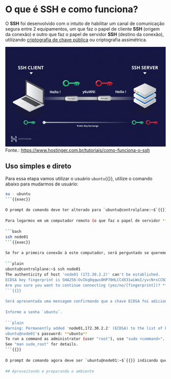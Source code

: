 # O que é **SSH** e como funciona?

O **SSH** foi desenvolvido com o intuito de habilitar um canal de comunicação segura entre 2 equipamentos, um que faz o papel de cliente **SSH** (origem da conexão) e outro que faz o papel de servidor **SSH** (destino da conexão), utilizando [criptografia de chave pública](https://medium.com/r/?url=https%3A%2F%2Fpt.wikipedia.org%2Fwiki%2FCriptografia_de_chave_p%25C3%25BAblica) ou criptografia assimétrica.

![SSH](./ssh.png)
Fonte.: <https://www.hostinger.com.br/tutoriais/como-funciona-o-ssh>

## Uso simples e direto

Para essa etapa vamos utilizar o usuário `ubuntu`{{}}, utilize o comando abaixo para mudarmos de usuário:

```bash
su - ubuntu
```{{exec}}

O prompt de comando deve ter alterado para `ubuntu@controlplane:~$`{{}} indicando que agora estamos trabalhando com o usuário `ubuntu`{{}} no computador chamado `controlplane`{{}}.

Para logarmos em um computador remoto (o que faz o papel de servidor **SSH**), com um usuário com o mesmo nome do que está logado localmente, vamos usar o comando abaixo:

```bash
ssh node01
```{{exec}}

Se for a primeira conexão à este computador, será perguntado se queremos armazenar localmente a chave ECDSA deste computador, responda `yes`.

```plain
ubuntu@controlplane:~$ ssh node01
The authenticity of host 'node01 (172.30.2.2)' can't be established.
ECDSA key fingerprint is SHA256:OvIkq0qqws0HP70HLCCdX31wLWoI/yvcN+sCCN3Krts.
Are you sure you want to continue connecting (yes/no/[fingerprint])? **yes**
```{{}}

Será apresentada uma mensagem confirmando que a chave ECDSA foi adicionada permanentemente e na sequencia se pede a senha de login do usuário `ubuntu`{{}} no computador `node01`{{}}.

Informe a senha `ubuntu`.

```plain
Warning: Permanently added 'node01,172.30.2.2' (ECDSA) to the list of known hosts.
ubuntu@node01's password: **ubuntu**
To run a command as administrator (user "root"), use "sudo <command>".
See "man sudo_root" for details.
```{{}}

O prompt de comando agora deve ser `ubuntu@node01:~$`{{}} indicando que agora estamos trabalhando com o usuário `ubuntu`{{}} **só que no computador** `node01`{{}}.

## Aproveitando e preparando o ambiente
